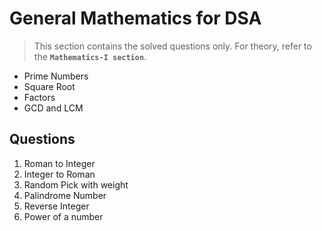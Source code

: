 # General Mathematics for DSA

> This section contains the solved questions only. For theory, refer to the **`Mathematics-I section`**.

- Prime Numbers
- Square Root
- Factors
- GCD and LCM

## Questions

1. Roman to Integer
2. Integer to Roman
3. Random Pick with weight
4. Palindrome Number
5. Reverse Integer
6. Power of a number